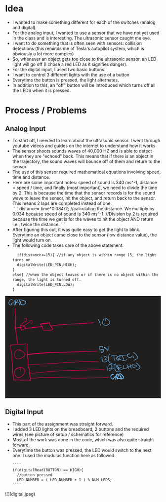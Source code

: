 # Idea
<ul>
  <li>I wanted to make something different for each of the switches (analog and digital).</li>
  <li>For the analog input, I wanted to use a sensor that we have not yet used in the class and is interesting. The ultrasonic sensor caught me eye.</li>
  <li>I want to do something that is often seen with sensors: collision detections (this reminds me of Tesla's autopilot system, which is obviously a lot more complex) </li>
  <li>So, whenever an object gets too close to the ultrasonic sensor, an LED light will go off (I chose a red LED as it signifies danger).</li>
  
  <li>For the digital input, I used two basic buttons.</li>
  <li>I want to control 3 different lights with the use of a button</li>
  <li>Everytime the button is pressed, the light alternates.</li>
  <li>In addition to this, an "off" button will be introduced which turns off all the LEDS when it is pressed.</li>
</ul>


# Process / Problems
## Analog Input
<ul>
  <li>To start off, I needed to learn about the ultrasonic sensor. I went through youtube videos and guides on the internet to understand how it works </li>
  <li>The sensor shoots sounds waves of 40,000 HZ and is able to detect when they are "echoed" back. This means that if there is an object in the trajectory, the sound waves will bounce off of them and return to the sensor.</li>
  <li>The use of this sensor required mathematical equations involving speed, time and distance.</li>
  <li>Here are some important notes: speed of sound is 340 ms^-1, distance = speed / time, and finally (most important), we need to divide the time by 2. This is because the time that the sensor records is for the sound wave to leave the sensor, hit the object, and return back to the sensor. This means 2 laps are completed instead of one. </li>
  ````
    distance= time*0.034/2; //calculating the distance. We multiply by 0.034 because speed of sound is 340 ms^-1. 
  //Division by 2 is required because the time we get is for the waves to hit the object AND return i.e., twice the distance.
  ````
  <li>After figuring this out, it was quite easy to get the light to blink. Everytime an object came close to the sensor (low distance value), the light would turn on.</li>
  <li>The following code takes care of the above statement:</li>
  
  ````
    if(distance<=15){ //if any object is within range 15, the light turns on
    digitalWrite(LED_PIN,HIGH);
  }
  else{ //when the object leaves or if there is no object within the range, the light is turned off.
    digitalWrite(LED_PIN,LOW);
  } 
  ````
</ul>
  
![](https://github.com/aa7831/introToIM/blob/main/April5/analog.jpeg)
  
## Digital Input
  <ul>
    <li>This part of the assignment was straight forward.</li>
    <li>I added 3 LED lights on the breadboard, 2 buttons and the required wires (see picture of setup / schematics for reference) </li>
    <li>Most of the work was done in the code, which was also quite straight forward. </li>
    <li>Everytime the button was pressed, the LED would switch to the next one. I used the modulus function here as followed: </li>
  
    ````
    if(digitalRead(BUTTON) == HIGH){
      //button pressed
      LED_NUMBER = ( LED_NUMBER + 1 ) % NUM_LEDS;
    ````
</ul>
![](digital.jpeg)


